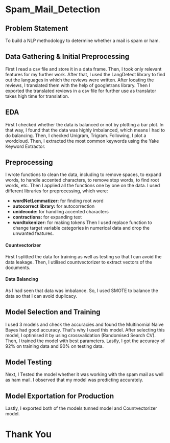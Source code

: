 # Spam_Mail_Detection

## Problem Statement
To build a NLP methodology to determine whether a mail is spam or ham.
## Data Gathering & Initial Preprocessing
First I read a csv file and store it in a data frame. Then, I took only relevant features for my further work. After that, I used the LangDetect library to find out the languages in which the reviews were written. After locating the reviews, I translated them with the help of googletrans library. Then I exported the translated reviews in a csv file for further use as translator takes high time for translation.
## EDA
First I checked whether the data is balanced or not by plotting a bar plot. In that way, I found that the data was highly imbalanced, which means I had to do balancing. Then, I checked Unigram, Trigram. Following, I plot a wordcloud. Then, I extracted the most common keywords using the Yake Keyword Extractor.
## Preprocessing
I wrote functions to clean the data, including to remove spaces, to expand words, to handle accented characters, to remove stop words, to find root words, etc. Then I applied all the functions one by one on the data. I used different libraries for preprocessing, which were:
- **wordNetLemmatizer:** for finding root word
- **autocorrect library:** for autocorrection
- **unidecode:** for handling accented characters
- **contractions:** for expanding text
- **wordtokenizer:** for making tokens
Then I used replace function to change target variable categories in numerical data and drop the unwanted features.
#### Countvectorizer
First I splitted the data for training as well as testing so that I can avoid the data leakage. Then, I utilised countvectorizer to extract vectors of the documents.
#### Data Balancing 
As I had seen that data was imbalance. So, I used SMOTE to balance the data so that I can avoid duplicacy.
## Model Selection and Training
I used 3 models and check the accuracies and found the Multinomial Naive Bayes had good accuracy. That's why I used this model. After selecting this model, I optimised it by using crossvalidation (Randomised Search CV). Then, I trained the model with best parameters. Lastly, I got the accuracy of 92% on training data and 90% on testing data.  
## Model Testing
Next, I Tested the model whether it was working with the spam mail as well as ham mail. I observed that my model was predicting accurately. 
## Model Exportation for Production
Lastly, I exported both of the models tunned model and Countvectorizer model.  

# Thank You
